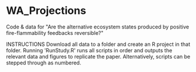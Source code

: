 # WA_Projections
Code &amp; data for "Are the alternative ecosystem states produced by positive fire-flammability feedbacks reversible?"

INSTRUCTIONS
Download all data to a folder and create an R project in that folder. Running 'RunStudy.R' runs all scripts in order and outputs the relevant data and figures to replicate the paper. Alternatively, scripts can be stepped through as numbered.
